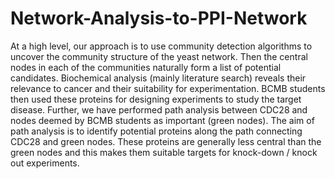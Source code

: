 # Network-Analysis-to-PPI-Network
At a high level, our approach is to use community detection algorithms to uncover the community
structure of the yeast network. Then the central nodes in each of the communities naturally form a
list of potential candidates. Biochemical analysis (mainly literature search) reveals their relevance
to cancer and their suitability for experimentation. BCMB students then used these proteins for
designing experiments to study the target disease. Further, we have performed path analysis between
CDC28 and nodes deemed by BCMB students as important (green nodes). The aim of path analysis
is to identify potential proteins along the path connecting CDC28 and green nodes. These proteins
are generally less central than the green nodes and this makes them suitable targets for knock-down
/ knock out experiments.
